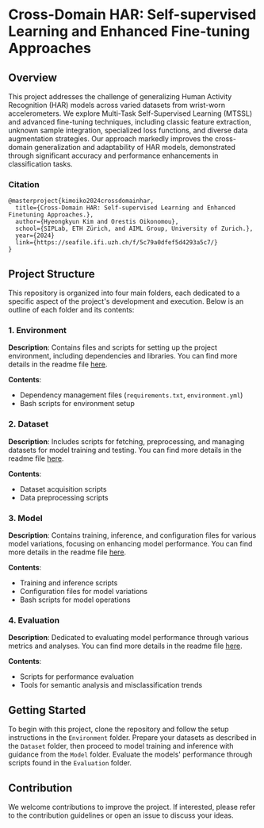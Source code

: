 # Cross-Domain HAR: Self-supervised Learning and Enhanced Fine-tuning Approaches

## Overview
This project addresses the challenge of generalizing Human Activity Recognition (HAR) models across varied datasets from wrist-worn accelerometers. We explore Multi-Task Self-Supervised Learning (MTSSL) and advanced fine-tuning techniques, including classic feature extraction, unknown sample integration, specialized loss functions, and diverse data augmentation strategies. Our approach markedly improves the cross-domain generalization and adaptability of HAR models, demonstrated through significant accuracy and performance enhancements in classification tasks. 

### Citation
```
@masterproject{kimoiko2024crossdomainhar,
  title={Cross-Domain HAR: Self-supervised Learning and Enhanced Finetuning Approaches.},
  author={Hyeongkyun Kim and Orestis Oikonomou},
  school={SIPLab, ETH Zürich, and AIML Group, University of Zurich.},
  year={2024}
  link={https://seafile.ifi.uzh.ch/f/5c79a0dfef5d4293a5c7/}
}
```


## Project Structure
This repository is organized into four main folders, each dedicated to a specific aspect of the project's development and execution. Below is an outline of each folder and its contents:

### 1. Environment
**Description**: Contains files and scripts for setting up the project environment, including dependencies and libraries. You can find more details in the readme file [here](./1-Environment/README.md).

**Contents**:
- Dependency management files (`requirements.txt`, `environment.yml`)
- Bash scripts for environment setup

### 2. Dataset
**Description**: Includes scripts for fetching, preprocessing, and managing datasets for model training and testing. You can find more details in the readme file [here](./2-Dataset/README.md).

**Contents**:
- Dataset acquisition scripts
- Data preprocessing scripts

### 3. Model
**Description**: Contains training, inference, and configuration files for various model variations, focusing on enhancing model performance. You can find more details in the readme file [here](./3-Model/README.md).

**Contents**:
- Training and inference scripts
- Configuration files for model variations
- Bash scripts for model operations

### 4. Evaluation
**Description**: Dedicated to evaluating model performance through various metrics and analyses. You can find more details in the readme file [here](./4-Evaluation/README.md).

**Contents**:
- Scripts for performance evaluation
- Tools for semantic analysis and misclassification trends

## Getting Started
To begin with this project, clone the repository and follow the setup instructions in the `Environment` folder. Prepare your datasets as described in the `Dataset` folder, then proceed to model training and inference with guidance from the `Model` folder. Evaluate the models' performance through scripts found in the `Evaluation` folder.

## Contribution
We welcome contributions to improve the project. If interested, please refer to the contribution guidelines or open an issue to discuss your ideas.
